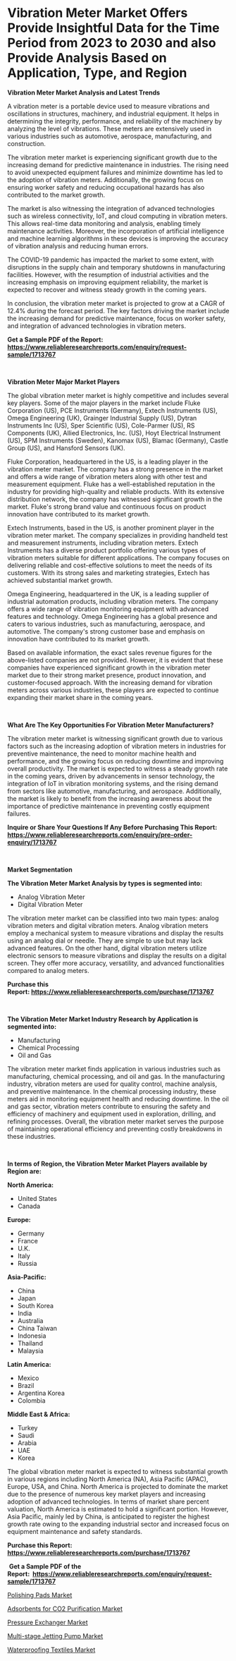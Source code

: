<p><h1>Vibration Meter Market Offers Provide Insightful Data for the Time Period from 2023 to 2030 and also Provide Analysis Based on Application, Type, and Region</h1></p><p><strong>Vibration Meter Market Analysis and Latest Trends</strong></p>
<p><p>A vibration meter is a portable device used to measure vibrations and oscillations in structures, machinery, and industrial equipment. It helps in determining the integrity, performance, and reliability of the machinery by analyzing the level of vibrations. These meters are extensively used in various industries such as automotive, aerospace, manufacturing, and construction.</p><p>The vibration meter market is experiencing significant growth due to the increasing demand for predictive maintenance in industries. The rising need to avoid unexpected equipment failures and minimize downtime has led to the adoption of vibration meters. Additionally, the growing focus on ensuring worker safety and reducing occupational hazards has also contributed to the market growth.</p><p>The market is also witnessing the integration of advanced technologies such as wireless connectivity, IoT, and cloud computing in vibration meters. This allows real-time data monitoring and analysis, enabling timely maintenance activities. Moreover, the incorporation of artificial intelligence and machine learning algorithms in these devices is improving the accuracy of vibration analysis and reducing human errors.</p><p>The COVID-19 pandemic has impacted the market to some extent, with disruptions in the supply chain and temporary shutdowns in manufacturing facilities. However, with the resumption of industrial activities and the increasing emphasis on improving equipment reliability, the market is expected to recover and witness steady growth in the coming years.</p><p>In conclusion, the vibration meter market is projected to grow at a CAGR of 12.4% during the forecast period. The key factors driving the market include the increasing demand for predictive maintenance, focus on worker safety, and integration of advanced technologies in vibration meters.</p></p>
<p><strong>Get a Sample PDF of the Report:&nbsp; <a href="https://www.reliableresearchreports.com/enquiry/request-sample/1713767">https://www.reliableresearchreports.com/enquiry/request-sample/1713767</a></strong></p>
<p>&nbsp;</p>
<p><strong>Vibration Meter Major Market Players</strong></p>
<p><p>The global vibration meter market is highly competitive and includes several key players. Some of the major players in the market include Fluke Corporation (US), PCE Instruments (Germany), Extech Instruments (US), Omega Engineering (UK), Grainger Industrial Supply (US), Dytran Instruments Inc (US), Sper Scientific (US), Cole-Parmer (US), RS Components (UK), Allied Electronics, Inc. (US), Hoyt Electrical Instrument (US), SPM Instruments (Sweden), Kanomax (US), Blamac (Germany), Castle Group (US), and Hansford Sensors (UK).</p><p>Fluke Corporation, headquartered in the US, is a leading player in the vibration meter market. The company has a strong presence in the market and offers a wide range of vibration meters along with other test and measurement equipment. Fluke has a well-established reputation in the industry for providing high-quality and reliable products. With its extensive distribution network, the company has witnessed significant growth in the market. Fluke's strong brand value and continuous focus on product innovation have contributed to its market growth.</p><p>Extech Instruments, based in the US, is another prominent player in the vibration meter market. The company specializes in providing handheld test and measurement instruments, including vibration meters. Extech Instruments has a diverse product portfolio offering various types of vibration meters suitable for different applications. The company focuses on delivering reliable and cost-effective solutions to meet the needs of its customers. With its strong sales and marketing strategies, Extech has achieved substantial market growth.</p><p>Omega Engineering, headquartered in the UK, is a leading supplier of industrial automation products, including vibration meters. The company offers a wide range of vibration monitoring equipment with advanced features and technology. Omega Engineering has a global presence and caters to various industries, such as manufacturing, aerospace, and automotive. The company's strong customer base and emphasis on innovation have contributed to its market growth.</p><p>Based on available information, the exact sales revenue figures for the above-listed companies are not provided. However, it is evident that these companies have experienced significant growth in the vibration meter market due to their strong market presence, product innovation, and customer-focused approach. With the increasing demand for vibration meters across various industries, these players are expected to continue expanding their market share in the coming years.</p></p>
<p>&nbsp;</p>
<p><strong>What Are The Key Opportunities For Vibration Meter Manufacturers?</strong></p>
<p><p>The vibration meter market is witnessing significant growth due to various factors such as the increasing adoption of vibration meters in industries for preventive maintenance, the need to monitor machine health and performance, and the growing focus on reducing downtime and improving overall productivity. The market is expected to witness a steady growth rate in the coming years, driven by advancements in sensor technology, the integration of IoT in vibration monitoring systems, and the rising demand from sectors like automotive, manufacturing, and aerospace. Additionally, the market is likely to benefit from the increasing awareness about the importance of predictive maintenance in preventing costly equipment failures.</p></p>
<p><strong>Inquire or Share Your Questions If Any Before Purchasing This Report: <a href="https://www.reliableresearchreports.com/enquiry/pre-order-enquiry/1713767">https://www.reliableresearchreports.com/enquiry/pre-order-enquiry/1713767</a></strong></p>
<p>&nbsp;</p>
<p><strong>Market Segmentation</strong></p>
<p><strong>The Vibration Meter Market Analysis by types is segmented into:</strong></p>
<p><ul><li>Analog Vibration Meter</li><li>Digital Vibration Meter</li></ul></p>
<p><p>The vibration meter market can be classified into two main types: analog vibration meters and digital vibration meters. Analog vibration meters employ a mechanical system to measure vibrations and display the results using an analog dial or needle. They are simple to use but may lack advanced features. On the other hand, digital vibration meters utilize electronic sensors to measure vibrations and display the results on a digital screen. They offer more accuracy, versatility, and advanced functionalities compared to analog meters.</p></p>
<p><strong>Purchase this Report:&nbsp;<a href="https://www.reliableresearchreports.com/purchase/1713767">https://www.reliableresearchreports.com/purchase/1713767</a></strong></p>
<p>&nbsp;</p>
<p><strong>The Vibration Meter Market Industry Research by Application is segmented into:</strong></p>
<p><ul><li>Manufacturing</li><li>Chemical Processing</li><li>Oil and Gas</li></ul></p>
<p><p>The vibration meter market finds application in various industries such as manufacturing, chemical processing, and oil and gas. In the manufacturing industry, vibration meters are used for quality control, machine analysis, and preventive maintenance. In the chemical processing industry, these meters aid in monitoring equipment health and reducing downtime. In the oil and gas sector, vibration meters contribute to ensuring the safety and efficiency of machinery and equipment used in exploration, drilling, and refining processes. Overall, the vibration meter market serves the purpose of maintaining operational efficiency and preventing costly breakdowns in these industries.</p></p>
<p>&nbsp;</p>
<p><strong>In terms of Region, the Vibration Meter Market Players available by Region are:</strong></p>
<p>
    <p> <strong> North America: </strong>
        <ul>
            <li>United States</li>
            <li>Canada</li>
        </ul>
        </p> 
    <p> <strong> Europe: </strong>
        <ul>
            <li>Germany</li>
            <li>France</li>
            <li>U.K.</li>
            <li>Italy</li>
            <li>Russia</li>
        </ul>
        </p> 
    <p> <strong> Asia-Pacific: </strong>
        <ul>
            <li>China</li>
            <li>Japan</li>
            <li>South Korea</li>
            <li>India</li>
            <li>Australia</li>
            <li>China Taiwan</li>
            <li>Indonesia</li>
            <li>Thailand</li>
            <li>Malaysia</li>
        </ul>
        </p> 
    <p> <strong> Latin America: </strong>
        <ul>
            <li>Mexico</li>
            <li>Brazil</li>
            <li>Argentina Korea</li>
            <li>Colombia</li>
        </ul>
        </p> 
    <p> <strong> Middle East & Africa: </strong>
        <ul>
            <li>Turkey</li>
            <li>Saudi</li>
            <li>Arabia</li>
            <li>UAE</li>
            <li>Korea</li>
        </ul>
    </p>
    </p>
<p><p>The global vibration meter market is expected to witness substantial growth in various regions including North America (NA), Asia Pacific (APAC), Europe, USA, and China. North America is projected to dominate the market due to the presence of numerous key market players and increasing adoption of advanced technologies. In terms of market share percent valuation, North America is estimated to hold a significant portion. However, Asia Pacific, mainly led by China, is anticipated to register the highest growth rate owing to the expanding industrial sector and increased focus on equipment maintenance and safety standards.</p></p>
<p><strong>Purchase this Report: <a href="https://www.reliableresearchreports.com/purchase/1713767">https://www.reliableresearchreports.com/purchase/1713767</a></strong></p>
<p>&nbsp;<strong>Get a Sample PDF of the Report:&nbsp;&nbsp;<a href="https://www.reliableresearchreports.com/enquiry/request-sample/1713767">https://www.reliableresearchreports.com/enquiry/request-sample/1713767</a></strong></p>
<p><strong></strong></p>
<p><p><a href="https://www.linkedin.com/pulse/polishing-pads-market-research-report-unlocks-analysis-ruzkf/">Polishing Pads Market</a></p><p><a href="https://medium.com/@abbieparker1964/adsorbents-for-co2-purification-market-trends-forecast-and-competitive-analysis-to-2030-60d5b4209e09">Adsorbents for CO2 Purification Market</a></p><p><a href="https://github.com/deliacustodio40/Market-Research-Report-List-1/blob/main/pressure-exchanger-market.md">Pressure Exchanger Market</a></p><p><a href="https://github.com/scarol104/Market-Research-Report-List-1/blob/main/multi-stage-jetting-pump-market.md">Multi-stage Jetting Pump Market</a></p><p><a href="https://medium.com/@isidrowolff1966/waterproofing-textiles-market-share-evolution-and-market-growth-trends-2023-2030-9f982654ad43">Waterproofing Textiles Market</a></p></p>